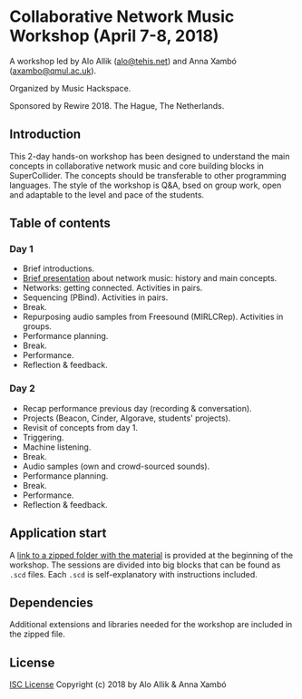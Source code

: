 # Collaborative Network Music Workshop (April 7-8, 2018)

A workshop led by Alo Allik (alo@tehis.net) and Anna Xambó (axambo@qmul.ac.uk).

Organized by Music Hackspace.

Sponsored by Rewire 2018. The Hague, The Netherlands.

## Introduction

This 2-day hands-on workshop has been designed to understand the main concepts in collaborative network music and core building blocks in SuperCollider. The concepts should be transferable to other programming languages. The style of the workshop is Q&A, bsed on group work, open and adaptable to the level and pace of the students.

## Table of contents

### Day 1

- Brief introductions.
- [Brief presentation](https://drive.google.com/open?id=1e8vUxyMt7zFs7oqlZys_q3kL-8-eF8T77zyxnI-gAm8) about network music: history and main concepts.
- Networks: getting connected. Activities in pairs.
- Sequencing (PBind). Activities in pairs.
- Break.
- Repurposing audio samples from Freesound (MIRLCRep). Activities in groups.
- Performance planning.
- Break.
- Performance.
- Reflection & feedback.

### Day 2

- Recap performance previous day (recording & conversation).
- Projects (Beacon, Cinder, Algorave, students' projects).
- Revisit of concepts from day 1.
- Triggering.
- Machine listening.
- Break.
- Audio samples (own and crowd-sourced sounds).
- Performance planning.
- Break.
- Performance.
- Reflection & feedback.

## Application start

A [link to a zipped folder with the material](https://github.com/darkjazz/network-workshop.git) is provided at the beginning of the workshop. The sessions are divided into big blocks that can be found as ``.scd`` files. Each ``.scd`` is self-explanatory with instructions included.

## Dependencies

Additional extensions and libraries needed for the workshop are included in the zipped file.

## License

[ISC License](http://opensource.org/licenses/ISC) Copyright (c) 2018 by Alo Allik & Anna Xambó
